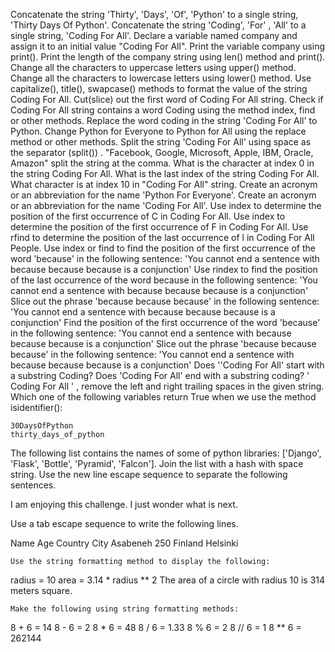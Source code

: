 Concatenate the string 'Thirty', 'Days', 'Of', 'Python' to a single string, 'Thirty Days Of Python'.
Concatenate the string 'Coding', 'For' , 'All' to a single string, 'Coding For All'.
Declare a variable named company and assign it to an initial value "Coding For All".
Print the variable company using print().
Print the length of the company string using len() method and print().
Change all the characters to uppercase letters using upper() method.
Change all the characters to lowercase letters using lower() method.
Use capitalize(), title(), swapcase() methods to format the value of the string Coding For All.
Cut(slice) out the first word of Coding For All string.
Check if Coding For All string contains a word Coding using the method index, find or other methods.
Replace the word coding in the string 'Coding For All' to Python.
Change Python for Everyone to Python for All using the replace method or other methods.
Split the string 'Coding For All' using space as the separator (split()) .
"Facebook, Google, Microsoft, Apple, IBM, Oracle, Amazon" split the string at the comma.
What is the character at index 0 in the string Coding For All.
What is the last index of the string Coding For All.
What character is at index 10 in "Coding For All" string.
Create an acronym or an abbreviation for the name 'Python For Everyone'.
Create an acronym or an abbreviation for the name 'Coding For All'.
Use index to determine the position of the first occurrence of C in Coding For All.
Use index to determine the position of the first occurrence of F in Coding For All.
Use rfind to determine the position of the last occurrence of l in Coding For All People.
Use index or find to find the position of the first occurrence of the word 'because' in the following sentence: 'You cannot end a sentence with because because because is a conjunction'
Use rindex to find the position of the last occurrence of the word because in the following sentence: 'You cannot end a sentence with because because because is a conjunction'
Slice out the phrase 'because because because' in the following sentence: 'You cannot end a sentence with because because because is a conjunction'
Find the position of the first occurrence of the word 'because' in the following sentence: 'You cannot end a sentence with because because because is a conjunction'
Slice out the phrase 'because because because' in the following sentence: 'You cannot end a sentence with because because because is a conjunction'
Does ''Coding For All' start with a substring Coding?
Does 'Coding For All' end with a substring coding?
'   Coding For All      '  , remove the left and right trailing spaces in the given string.
Which one of the following variables return True when we use the method isidentifier():

    30DaysOfPython
    thirty_days_of_python

The following list contains the names of some of python libraries: ['Django', 'Flask', 'Bottle', 'Pyramid', 'Falcon']. Join the list with a hash with space string.
Use the new line escape sequence to separate the following sentences.

I am enjoying this challenge.
I just wonder what is next.

Use a tab escape sequence to write the following lines.

Name      Age     Country   City
Asabeneh  250     Finland   Helsinki

    Use the string formatting method to display the following:

radius = 10
area = 3.14 * radius ** 2
The area of a circle with radius 10 is 314 meters square.

    Make the following using string formatting methods:

8 + 6 = 14
8 - 6 = 2
8 * 6 = 48
8 / 6 = 1.33
8 % 6 = 2
8 // 6 = 1
8 ** 6 = 262144

